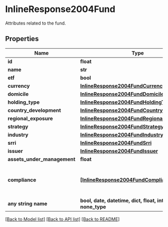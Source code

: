 # InlineResponse2004Fund

Attributes related to the fund.

## Properties
Name | Type | Description | Notes
------------ | ------------- | ------------- | -------------
**id** | **float** | Identifier of the fund. | [optional] 
**name** | **str** | Name of the fund. | [optional] 
**etf** | **bool** | If &#x60;true&#x60;, the fund is an ETF. | [optional] 
**currency** | [**InlineResponse2004FundCurrency**](InlineResponse2004FundCurrency.md) |  | [optional] 
**domicile** | [**InlineResponse2004FundDomicile**](InlineResponse2004FundDomicile.md) |  | [optional] 
**holding_type** | [**InlineResponse2004FundHoldingType**](InlineResponse2004FundHoldingType.md) |  | [optional] 
**country_development** | [**InlineResponse2004FundCountryDevelopment**](InlineResponse2004FundCountryDevelopment.md) |  | [optional] 
**regional_exposure** | [**InlineResponse2004FundRegionalExposure**](InlineResponse2004FundRegionalExposure.md) |  | [optional] 
**strategy** | [**InlineResponse2004FundStrategy**](InlineResponse2004FundStrategy.md) |  | [optional] 
**industry** | [**InlineResponse2004FundIndustry**](InlineResponse2004FundIndustry.md) |  | [optional] 
**srri** | [**InlineResponse2004FundSrri**](InlineResponse2004FundSrri.md) |  | [optional] 
**issuer** | [**InlineResponse2004FundIssuer**](InlineResponse2004FundIssuer.md) |  | [optional] 
**assets_under_management** | **float** | Assets under management (AUM). | [optional] 
**compliance** | [**[InlineResponse2004FundCompliance]**](InlineResponse2004FundCompliance.md) | List of compliance properties to which the fund is compliant. See endpoint &#x60;/legalEntity/complianceProperty/list&#x60; for possible values. | [optional] 
**any string name** | **bool, date, datetime, dict, float, int, list, str, none_type** | any string name can be used but the value must be the correct type | [optional]

[[Back to Model list]](../README.md#documentation-for-models) [[Back to API list]](../README.md#documentation-for-api-endpoints) [[Back to README]](../README.md)


